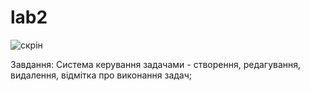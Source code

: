 # lab2
![скрін](screenbmp.bmp)

Завдання: Система керування задачами - створення, редагування, видалення, відмітка про виконання задач;
